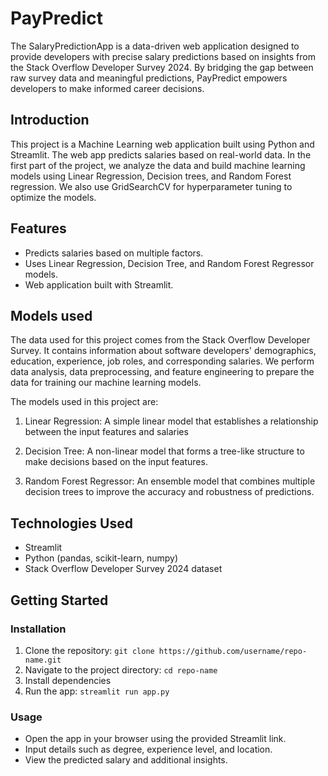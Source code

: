 # PayPredict
The SalaryPredictionApp is a data-driven web application designed to provide developers with precise salary predictions based on insights from the Stack Overflow Developer Survey 2024. By bridging the gap between raw survey data and meaningful predictions, PayPredict empowers developers to make informed career decisions.

## Introduction
This project is a Machine Learning web application built using Python and Streamlit. The web app predicts salaries based on real-world data. In the first part of the project, we analyze the data and build machine learning models using Linear Regression, Decision trees, and Random Forest regression. We also use GridSearchCV for hyperparameter tuning to optimize the models.

## Features
- Predicts salaries based on multiple factors.  
- Uses Linear Regression, Decision Tree, and Random Forest Regressor models.  
- Web application built with Streamlit.

## Models used
The data used for this project comes from the Stack Overflow Developer Survey. It contains information about software developers' demographics, education, experience, job roles, and corresponding salaries. We perform data analysis, data preprocessing, and feature engineering to prepare the data for training our machine learning models.

The models used in this project are:

1. Linear Regression: A simple linear model that establishes a relationship between the input features and salaries

2. Decision Tree: A non-linear model that forms a tree-like structure to make decisions based on the input features.

3. Random Forest Regressor: An ensemble model that combines multiple decision trees to improve the accuracy and robustness of predictions.

## Technologies Used  
- Streamlit  
- Python (pandas, scikit-learn, numpy)  
- Stack Overflow Developer Survey 2024 dataset

## Getting Started 
### Installation  
1. Clone the repository: `git clone https://github.com/username/repo-name.git`  
2. Navigate to the project directory: `cd repo-name`  
3. Install dependencies   
4. Run the app: `streamlit run app.py`  

### Usage  
- Open the app in your browser using the provided Streamlit link.  
- Input details such as degree, experience level, and location.  
- View the predicted salary and additional insights.  


